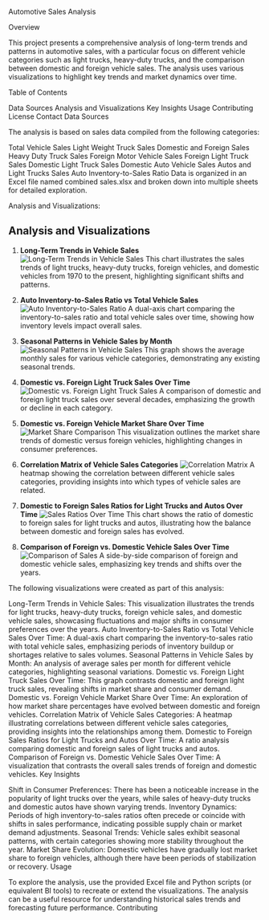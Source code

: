 Automotive Sales Analysis

Overview

This project presents a comprehensive analysis of long-term trends and patterns in automotive sales, with a particular focus on different vehicle categories such as light trucks, heavy-duty trucks, and the comparison between domestic and foreign vehicle sales. The analysis uses various visualizations to highlight key trends and market dynamics over time.

Table of Contents

Data Sources
Analysis and Visualizations
Key Insights
Usage
Contributing
License
Contact
Data Sources

The analysis is based on sales data compiled from the following categories:

Total Vehicle Sales
Light Weight Truck Sales
Domestic and Foreign Sales
Heavy Duty Truck Sales
Foreign Motor Vehicle Sales
Foreign Light Truck Sales
Domestic Light Truck Sales
Domestic Auto Vehicle Sales
Autos and Light Trucks Sales
Auto Inventory-to-Sales Ratio
Data is organized in an Excel file named combined sales.xlsx and broken down into multiple sheets for detailed exploration.

Analysis and Visualizations:

## Analysis and Visualizations

1. **Long-Term Trends in Vehicle Sales**
   ![Long-Term Trends in Vehicle Sales](path/to/your/image1.png)
   This chart illustrates the sales trends of light trucks, heavy-duty trucks, foreign vehicles, and domestic vehicles from 1970 to the present, highlighting significant shifts and patterns.

2. **Auto Inventory-to-Sales Ratio vs Total Vehicle Sales**
   ![Auto Inventory-to-Sales Ratio](path/to/your/image2.png)
   A dual-axis chart comparing the inventory-to-sales ratio and total vehicle sales over time, showing how inventory levels impact overall sales.

3. **Seasonal Patterns in Vehicle Sales by Month**
   ![Seasonal Patterns in Vehicle Sales](path/to/your/image3.png)
   This graph shows the average monthly sales for various vehicle categories, demonstrating any existing seasonal trends.

4. **Domestic vs. Foreign Light Truck Sales Over Time**
   ![Domestic vs. Foreign Light Truck Sales](path/to/your/image4.png)
   A comparison of domestic and foreign light truck sales over several decades, emphasizing the growth or decline in each category.

5. **Domestic vs. Foreign Vehicle Market Share Over Time**
   ![Market Share Comparison](path/to/your/image5.png)
   This visualization outlines the market share trends of domestic versus foreign vehicles, highlighting changes in consumer preferences.

6. **Correlation Matrix of Vehicle Sales Categories**
   ![Correlation Matrix](path/to/your/image6.png)
   A heatmap showing the correlation between different vehicle sales categories, providing insights into which types of vehicle sales are related.

7. **Domestic to Foreign Sales Ratios for Light Trucks and Autos Over Time**
   ![Sales Ratios Over Time](path/to/your/image7.png)
   This chart shows the ratio of domestic to foreign sales for light trucks and autos, illustrating how the balance between domestic and foreign sales has evolved.

8. **Comparison of Foreign vs. Domestic Vehicle Sales Over Time**
   ![Comparison of Sales](path/to/your/image8.png)
   A side-by-side comparison of foreign and domestic vehicle sales, emphasizing key trends and shifts over the years.


The following visualizations were created as part of this analysis:

Long-Term Trends in Vehicle Sales: This visualization illustrates the trends for light trucks, heavy-duty trucks, foreign vehicle sales, and domestic vehicle sales, showcasing fluctuations and major shifts in consumer preferences over the years.
Auto Inventory-to-Sales Ratio vs Total Vehicle Sales Over Time: A dual-axis chart comparing the inventory-to-sales ratio with total vehicle sales, emphasizing periods of inventory buildup or shortages relative to sales volumes.
Seasonal Patterns in Vehicle Sales by Month: An analysis of average sales per month for different vehicle categories, highlighting seasonal variations.
Domestic vs. Foreign Light Truck Sales Over Time: This graph contrasts domestic and foreign light truck sales, revealing shifts in market share and consumer demand.
Domestic vs. Foreign Vehicle Market Share Over Time: An exploration of how market share percentages have evolved between domestic and foreign vehicles.
Correlation Matrix of Vehicle Sales Categories: A heatmap illustrating correlations between different vehicle sales categories, providing insights into the relationships among them.
Domestic to Foreign Sales Ratios for Light Trucks and Autos Over Time: A ratio analysis comparing domestic and foreign sales of light trucks and autos.
Comparison of Foreign vs. Domestic Vehicle Sales Over Time: A visualization that contrasts the overall sales trends of foreign and domestic vehicles.
Key Insights

Shift in Consumer Preferences: There has been a noticeable increase in the popularity of light trucks over the years, while sales of heavy-duty trucks and domestic autos have shown varying trends.
Inventory Dynamics: Periods of high inventory-to-sales ratios often precede or coincide with shifts in sales performance, indicating possible supply chain or market demand adjustments.
Seasonal Trends: Vehicle sales exhibit seasonal patterns, with certain categories showing more stability throughout the year.
Market Share Evolution: Domestic vehicles have gradually lost market share to foreign vehicles, although there have been periods of stabilization or recovery.
Usage

To explore the analysis, use the provided Excel file and Python scripts (or equivalent BI tools) to recreate or extend the visualizations.
The analysis can be a useful resource for understanding historical sales trends and forecasting future performance.
Contributing

